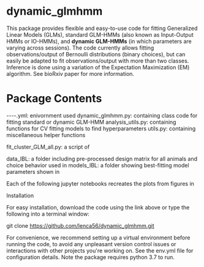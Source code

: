 # dynamic_glmhmm
This package provides flexible and easy-to-use code for fitting Generalized Linear Models (GLMs), standard GLM-HMMs (also known as Input-Output HMMs or IO-HMMs), and **dynamic GLM-HMMs** (in which parameters are varying across sessions). The code currently allows fitting observations/output of Bernoulli distributions (binary choices), but can easily be adapted to fit observations/output with more than two classes. Inference is done using a variation of the Expectation Maximization (EM) algorithm. See bioRxiv paper for more information.

# Package Contents

----.yml: enivornment used 
dynamic_glmhmm.py: containing class code for fitting standard or dynamic GLM-HMM
analysis_utils.py: containing functions for CV fitting models to find hyperparameters
utils.py: containing miscellaneous helper functions

fit_cluster_GLM_all.py: a script of 


data_IBL: a folder including pre-processed design matrix for all animals and choice behavior used in  **<cite paper>**
models_IBL: a folder showing best-fitting model parameters shown in **<cite paper>**

Each of the following jupyter notebooks recreates the plots from figures in **<cite paper>**

Installation

For easy installation, download the code using the link above or type the following into a terminal window:

git clone https://github.com/lenca56/dynamic_glmhmm.git

For convenience, we recommend setting up a virtual environment before running the code, to avoid any unpleasant version control issues or interactions with other projects you're working on. See the env.yml file for configuration details. Note the package requires python 3.7 to run.
